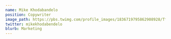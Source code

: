 ```yaml
---
name: Mike Khodabandelo
position: Copywriter
image_path: https://pbs.twimg.com/profile_images/1836719795862908928/Tf0hw1G1_400x400.jpg
twitter: mikekhodabendelo
blurb: Marketing
---
```

